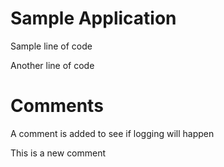 # Sample Application

Sample line of code

Another line of code

# Comments

A comment is added to see if logging will happen

This is a new comment